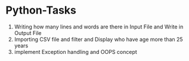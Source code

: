 # Python-Tasks
1) Writing how many lines and words are there in Input File and Write in Output File
2) Importing CSV file and filter and Display who have age more than 25 years
3) implement Exception handling and OOPS concept
